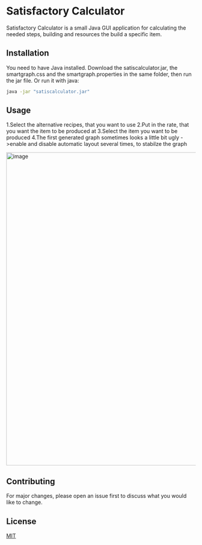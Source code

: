 # Satisfactory Calculator

Satisfactory Calculator is a small Java GUI application for calculating the needed steps, building and resources the build a specific item.

## Installation

You need to have Java installed. Download the satiscalculator.jar, the smartgraph.css and the smartgraph.properties in the same folder, then run the jar file. Or run it with java:

```bash
java -jar "satiscalculator.jar"
```

## Usage
1.Select the alternative recipes, that you want to use
2.Put in the rate, that you want the item to be produced at
3.Select the item you want to be produced
4.The first generated graph sometimes looks a little bit ugly
  ->enable and disable automatic layout several times, to stabilze the graph

<img width="1436" height="831" alt="image" src="https://github.com/user-attachments/assets/5b3eff8c-2bb3-4d04-b112-74b41984e8cb" />

## Contributing

For major changes, please open an issue first
to discuss what you would like to change.

## License

[MIT](https://choosealicense.com/licenses/mit/)
